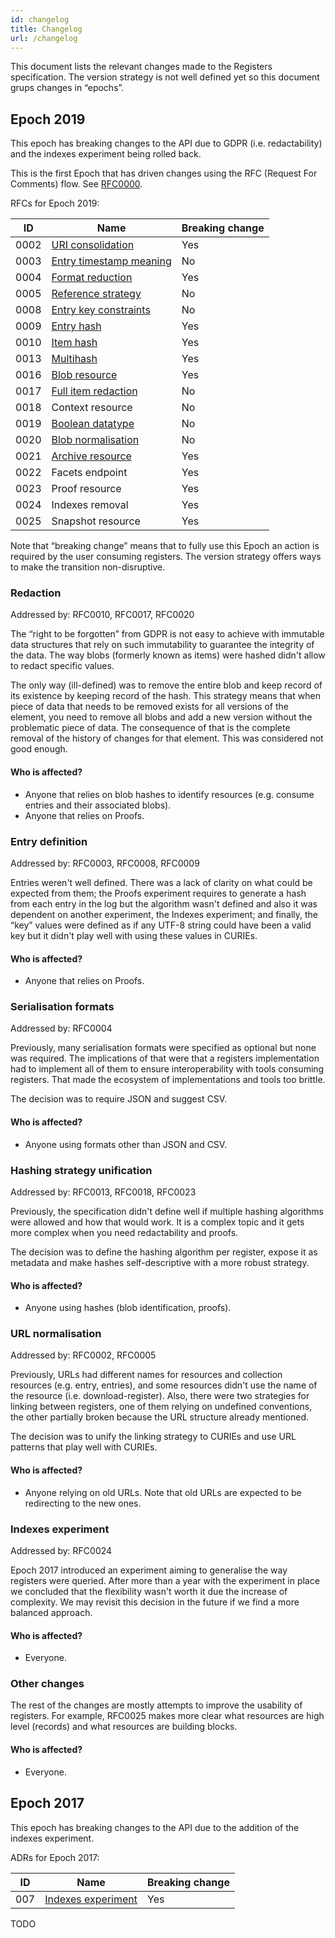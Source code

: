 ```yaml
---
id: changelog
title: Changelog
url: /changelog
---
```


This document lists the relevant changes made to the Registers specification.
The version strategy is not well defined yet so this document grups changes in
“epochs”.


## Epoch 2019

This epoch has breaking changes to the API due to GDPR (i.e. redactability)
and the indexes experiment being rolled back.

This is the first Epoch that has driven changes using the RFC (Request For
Comments) flow. See
[RFC0000](https://github.com/openregister/registers-rfcs/blob/master/content/rfc-process/index.md).

RFCs for Epoch 2019:

|ID|Name|Breaking change|
|-|-|-|
|0002|[URI consolidation](https://github.com/openregister/registers-rfcs/blob/master/content/uri-consolidation/index.md)|Yes|
|0003|[Entry timestamp meaning](https://github.com/openregister/registers-rfcs/blob/master/content/meaning-of-entry-timestamp/index.md)|No|
|0004|[Format reduction](https://github.com/openregister/registers-rfcs/blob/master/content/format-reduction/index.md)|Yes|
|0005|[Reference strategy](https://github.com/openregister/registers-rfcs/blob/master/content/reference-strategy/index.md)|No|
|0008|[Entry key constraints](https://github.com/openregister/registers-rfcs/blob/master/content/entry-key-constraints/index.md)|No|
|0009|[Entry hash](https://github.com/openregister/registers-rfcs/blob/master/content/entry-hash/index.md)|Yes|
|0010|[Item hash](https://github.com/openregister/registers-rfcs/blob/master/content/item-hash/index.md)|Yes|
|0013|[Multihash](https://github.com/openregister/registers-rfcs/blob/master/content/multihash/index.md)|Yes|
|0016|[Blob resource](https://github.com/openregister/registers-rfcs/blob/master/content/blob-resource/index.md)|Yes|
|0017|[Full item redaction](https://github.com/openregister/registers-rfcs/blob/master/content/full-item-redacted/index.md)|No|
|0018|Context resource|No|
|0019|[Boolean datatype](https://github.com/openregister/registers-rfcs/blob/master/content/boolean-datatype/index.md)|No|
|0020|[Blob normalisation](https://github.com/openregister/registers-rfcs/blob/master/content/blob-normalisation/index.md)|No|
|0021|[Archive resource](https://github.com/openregister/registers-rfcs/blob/master/content/archive-resource/index.md)|Yes|
|0022|Facets endpoint|Yes|
|0023|Proof resource|Yes|
|0024|Indexes removal|Yes|
|0025|Snapshot resource|Yes|

Note that “breaking change” means that to fully use this Epoch an action is
required by the user consuming registers. The version strategy offers ways to
make the transition non-disruptive.

### Redaction

Addressed by: RFC0010, RFC0017, RFC0020

The “right to be forgotten” from GDPR is not easy to achieve with immutable
data structures that rely on such immutability to guarantee the integrity of
the data. The way blobs (formerly known as items) were hashed didn't allow to
redact specific values.

The only way (ill-defined) was to remove the entire blob and keep record of
its existence by keeping record of the hash. This strategy means that when piece
of data that needs to be removed exists for all versions of the element, you
need to remove all blobs and add a new version without the problematic piece
of data. The consequence of that is the complete removal of the history of
changes for that element. This was considered not good enough.

#### Who is affected?

* Anyone that relies on blob hashes to identify resources (e.g. consume entries
and their associated blobs).
* Anyone that relies on Proofs.

### Entry definition

Addressed by: RFC0003, RFC0008, RFC0009

Entries weren't well defined. There was a lack of clarity on what
could be expected from them; the Proofs experiment requires to generate a hash
from each entry in the log but the algorithm wasn't defined and also it was
dependent on another experiment, the Indexes experiment; and finally, the
“key” values were defined as if any UTF-8 string could have been a valid key
but it didn't play well with using these values in CURIEs.

#### Who is affected?

* Anyone that relies on Proofs.

### Serialisation formats

Addressed by: RFC0004

Previously, many serialisation formats were specified as optional but none was
required. The implications of that were that a registers implementation had to
implement all of them to ensure interoperability with tools consuming
registers. That made the ecosystem of implementations and tools too brittle.

The decision was to require JSON and suggest CSV.

#### Who is affected?

* Anyone using formats other than JSON and CSV.

### Hashing strategy unification

Addressed by: RFC0013, RFC0018, RFC0023

Previously, the specification didn't define well if multiple hashing
algorithms were allowed and how that would work. It is a complex topic and it
gets more complex when you need redactability and proofs.

The decision was to define the hashing algorithm per register, expose it as
metadata and make hashes self-descriptive with a more robust strategy.

#### Who is affected?

* Anyone using hashes (blob identification, proofs).

### URL normalisation

Addressed by: RFC0002, RFC0005

Previously, URLs had different names for resources and collection resources
(e.g. entry, entries), and some resources didn't use the name of the resource
(i.e. download-register). Also, there were two strategies for linking between
registers, one of them relying on undefined conventions, the other partially
broken because the URL structure already mentioned.

The decision was to unify the linking strategy to CURIEs and use URL patterns
that play well with CURIEs.

#### Who is affected?

* Anyone relying on old URLs. Note that old URLs are expected to be
  redirecting to the new ones.

### Indexes experiment

Addressed by: RFC0024

Epoch 2017 introduced an experiment aiming to generalise the way registers
were queried. After more than a year with the experiment in place we concluded
that the flexibility wasn't worth it due the increase of complexity. We may
revisit this decision in the future if we find a more balanced approach.

#### Who is affected?

* Everyone.

### Other changes

The rest of the changes are mostly attempts to improve the usability of
registers. For example, RFC0025 makes more clear what resources are high level
(records) and what resources are building blocks.

#### Who is affected?

* Everyone.

## Epoch 2017

This epoch has breaking changes to the API due to the addition of the indexes
experiment.

ADRs for Epoch 2017:

|ID|Name|Breaking change|
|-|-|-|
|007|[Indexes experiment](https://github.com/openregister/openregister-java/blob/master/doc/arch/adr-007-read-api-changes.md)|Yes|


TODO
